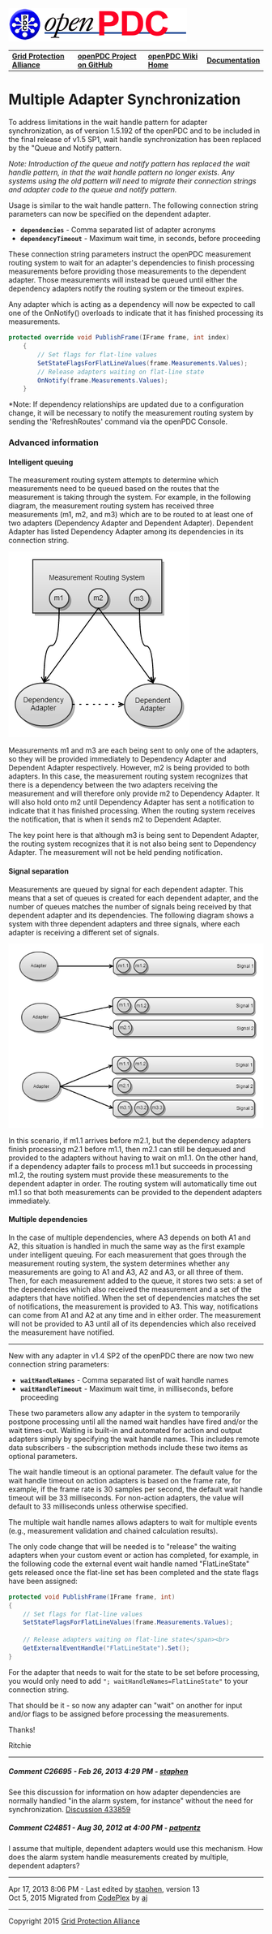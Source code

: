 [![The Open Source Phasor Data Concentrator](openPDC_Logo.png)](openPDC_Home.md)

|   |   |   |   |
|---|---|---|---|
| **[Grid Protection Alliance](http://www.gridprotectionalliance.org)** | **[openPDC Project on GitHub](https://github.com/GridProtectionAlliance/openPDC)** | **[openPDC Wiki Home](openPDC_Home.md)** | **[Documentation](openPDC_Documentation_Home.md)** |

# Multiple Adapter Synchronization

To address limitations in the wait handle pattern for adapter synchronization, as of version 1.5.192 of the openPDC and to be included in the final release of v1.5 SP1, wait handle synchronization has been replaced by the "Queue and Notify pattern.

*Note: Introduction of the queue and notify pattern has replaced the wait handle pattern, in that the wait handle pattern no longer exists. Any systems using the old pattern will need to migrate their connection strings and adapter code to the queue and notify pattern.*

Usage is similar to the wait handle pattern. The following connection string parameters can now be specified on the dependent adapter.

- **`dependencies`** - Comma separated list of adapter acronyms
- **`dependencyTimeout`** - Maximum wait time, in seconds, before proceeding

These connection string parameters instruct the openPDC measurement routing system to wait for an adapter's dependencies to finish processing measurements before providing those measurements to the dependent adapter. Those measurements will instead be queued until either the dependency adapters notify the routing system or the timeout expires.

Any adapter which is acting as a dependency will now be expected to call one of the OnNotify() overloads to indicate that it has finished processing its measurements.

```cs
protected override void PublishFrame(IFrame frame, int index)
    {
        // Set flags for flat-line values
        SetStateFlagsForFlatLineValues(frame.Measurements.Values);
        // Release adapters waiting on flat-line state
        OnNotify(frame.Measurements.Values);
    }
```

*Note: If dependency relationships are updated due to a configuration change, it will be necessary to notify the measurement routing system by sending the 'RefreshRoutes' command via the openPDC Console.

### Advanced information

#### Intelligent queuing

The measurement routing system attempts to determine which measurements need to be queued based on the routes that the measurement is taking through the system. For example, in the following diagram, the measurement routing system has received three measurements (m1, m2, and m3) which are to be routed to at least one of two adapters (Dependency Adapter and Dependent Adapter). Dependent Adapter has listed Dependency Adapter among its dependencies in its connection string.

![](Developers_Multiple_Adapter_Synchronization.files/queue-and-notify.png "Measurement routing example")

Measurements m1 and m3 are each being sent to only one of the adapters, so they will be provided immediately to Dependency Adapter and Dependent Adapter respectively. However, m2 is being provided to both adapters. In this case, the measurement routing system recognizes that there is a dependency between the two adapters receiving the measurement and will therefore only provide m2 to Dependency Adapter. It will also hold onto m2 until Dependency Adapter has sent a notification to indicate that it has finished processing. When the routing system receives the notification, that is when it sends m2 to Dependent Adapter.

The key point here is that although m3 is being sent to Dependent Adapter, the routing system recognizes that it is not also being sent to Dependency Adapter. The measurement will not be held pending notification.

#### Signal separation

Measurements are queued by signal for each dependent adapter. This means that a set of queues is created for each dependent adapter, and the number of queues matches the number of signals being received by that dependent adapter and its dependencies. The following diagram shows a system with three dependent adapters and three signals, where each adapter is receiving a different set of signals.

![](Developers_Multiple_Adapter_Synchronization.files/signal-separation.png "Signal separation")

In this scenario, if m1.1 arrives before m2.1, but the dependency adapters finish processing m2.1 before m1.1, then m2.1 can still be dequeued and provided to the adapters without having to wait on m1.1. On the other hand, if a dependency adapter fails to process m1.1 but succeeds in processing m1.2, the routing system must provide these measurements to the dependent adapter in order. The routing system will automatically time out m1.1 so that both measurements can be provided to the dependent adapters immediately.

#### Multiple dependencies

In the case of multiple dependencies, where A3 depends on both A1 and A2, this situation is handled in much the same way as the first example under intelligent queuing. For each measurement that goes through the measurement routing system, the system determines whether any measurements are going to A1 and A3, A2 and A3, or all three of them. Then, for each measurement added to the queue, it stores two sets: a set of the dependencies which also received the measurement and a set of the adapters that have notified. When the set of dependencies matches the set of notifications, the measurement is provided to A3. This way, notifications can come from A1 and A2 at any time and in either order. The measurement will not be provided to A3 until all of its dependencies which also received the measurement have notified.

---

New with any adapter in v1.4 SP2 of the openPDC there are now two new connection string parameters:

- **`waitHandleNames`** - Comma separated list of wait handle names
- **`waitHandleTimeout`** - Maximum wait time, in milliseconds, before proceeding

These two parameters allow any adapter in the system to temporarily postpone processing until all the named wait handles have fired and/or the wait times-out. Waiting is built-in and automated for action and output adapters simply by specifying the wait handle names. This includes remote data subscribers - the subscription methods include these two items as optional parameters.

The wait handle timeout is an optional parameter. The default value for the wait handle timeout on action adapters is based on the frame rate, for example, if the frame rate is 30 samples per second, the default wait handle timeout will be 33 milliseconds. For non-action adapters, the value will default to 33 milliseconds unless otherwise specified.

The multiple wait handle names allows adapters to wait for multiple events (e.g., measurement validation and chained calculation results).

The only code change that will be needed is to "release" the waiting adapters when your custom event or action has completed, for example, in the following code the external event wait handle named "FlatLineState" gets released once the flat-line set has been completed and the state flags have been assigned:

```cs
protected void PublishFrame(IFrame frame, int)
{
    // Set flags for flat-line values
    SetStateFlagsForFlatLineValues(frame.Measurements.Values);

    // Release adapters waiting on flat-line state</span><br>
    GetExternalEventHandle("FlatLineState").Set();
}
```

For the adapter that needs to wait for the state to be set before processing, you would only need to add `"; waitHandleNames=FlatLineState"`
 to your connection string.
 
That should be it - so now any adapter can "wait" on another for input and/or flags to be assigned before processing the measurements.

Thanks!

Ritchie

---

##### Comment C26695 - Feb 26, 2013 4:29 PM - [staphen](Contributors/staphen.md)

See this discussion for information on how adapter dependencies are normally handled "in the alarm system, for instance" without the need for synchronization. [Discussion 433859](Developers_Multiple_Adapter_Synchronization.files/Discussion_433859.md)

##### Comment C24851 - Aug 30, 2012 at 4:00 PM - [patpentz](Contributors/patpentz.md)

I assume that multiple, dependent adapters would use this mechanism. How does the alarm system handle measurements created by multiple, dependent adapters?

---

Apr 17, 2013 8:06 PM - Last edited by [staphen](Contributors/staphen.md), version 13<br />
Oct 5, 2015 Migrated from [CodePlex](http://openpdc.codeplex.com/wikipage?title=Adapter%20Synchronization%20%28Developers%29) by [aj](https://github.com/ajstadlin)

---

Copyright 2015 [Grid Protection Alliance](http://www.gridprotectionalliance.org)
